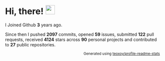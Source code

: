 # Hi, there! <img src="https://raw.githubusercontent.com/MartinHeinz/MartinHeinz/master/wave.gif" width="30px">

I Joined Github **3** years ago.

Since then I pushed **2097** commits, opened **59** issues, submitted **122** pull requests, received **4124** stars across **90** personal projects and contributed to **27** public repositories.

<p align="right"><sub>Generated using <a href="https://github.com/marketplace/actions/profile-readme-stats">teoxoy/profile-readme-stats</a></sub></p> 
